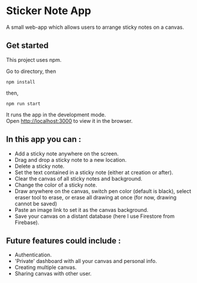 # Sticker Note App
A small web-app which allows users to arrange sticky notes on a canvas.

## Get started
This project uses npm.

Go to directory, then

`npm install`

then, 

`npm run start`

It runs the app in the development mode.\
Open [http://localhost:3000](http://localhost:3000) to view it in the browser.

## In this app you can :
- Add a sticky note anywhere on the screen.
- Drag and drop a sticky note to a new location.
- Delete a sticky note.
- Set the text contained in a sticky note (either at creation or after).
- Clear the canvas of all sticky notes and background.
- Change the color of a sticky note.
- Draw anywhere on the canvas, switch pen color (default is black), select eraser tool to erase, or erase all drawing at once (for now, drawing cannot be saved)
- Paste an image link to set it as the canvas background.
- Save your canvas on a distant database (here I use Firestore from Firebase).

## Future features could include :
- Authentication.
- 'Private' dashboard with all your canvas and personal info.
- Creating multiple canvas.
- Sharing canvas with other user.




